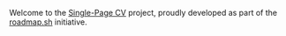 Welcome to the [Single-Page CV](https://roadmap.sh/projects/single-page-cv) project, proudly developed as part of the [roadmap.sh](https://roadmap.sh/) initiative.